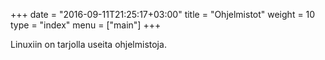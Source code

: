 +++
date = "2016-09-11T21:25:17+03:00"
title = "Ohjelmistot"
weight = 10
type = "index"
menu = ["main"]
+++

Linuxiin on tarjolla useita ohjelmistoja.